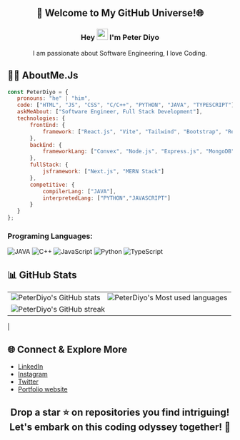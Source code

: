 <h2 align="center">🌟 Welcome to My GitHub Universe!🌐</h2>
 
### <p align="center">Hey <img src="https://media.giphy.com/media/hvRJCLFzcasrR4ia7z/giphy.gif" width="25"> I'm Peter Diyo</p> 
 
<p align="center">  
I am passionate about Software Engineering, I love Coding.  
</p>  
  
## 👨‍💻 AboutMe.Js
    
```javascript
const PeterDiyo = {
   pronouns: "he" | "him", 
   code: ["HTML", "JS", "CSS", "C/C++", "PYTHON", "JAVA", "TYPESCRIPT"], 
   askMeAbout: ["Software Engineer, Full Stack Development"],
   technologies: { 
       frontEnd: {
           framework: ["React.js", "Vite", "Tailwind", "Bootstrap", "React Native"]
       },
       backEnd: {
           frameworkLang: ["Convex", "Node.js", "Express.js", "MongoDB", "MySQL", "Supabase", "Convex"]
       }, 
       fullStack: { 
           jsframework: ["Next.js", "MERN Stack"]
       },
       competitive: {
           compilerLang: ["JAVA"],
           interpretedLang: ["PYTHON","JAVASCRIPT"]
       }
   }
};
```
 
### Programing Languages:

![JAVA](https://img.shields.io/badge/java-%2300599java.svg?style=for-the-badge&logo=java&logoColor=white) ![C++](https://img.shields.io/badge/c++-%2300599C.svg?style=for-the-badge&logo=c%2B%2B&logoColor=white) ![JavaScript](https://img.shields.io/badge/javascript-%23323330.svg?style=for-the-badge&logo=javascript&logoColor=%23F7DF1E) ![Python](https://img.shields.io/badge/Python-FFD43B?style=for-the-badge&logo=python&logoColor=blue) ![TypeScript](https://img.shields.io/badge/TypeScript-3178C6?logo=typescript&logoColor=fff)

<!-- <p align="right" width="50%"> <a href="#"><img width="450" src="https://c.tenor.com/DBqjevyA2o4AAAAd/bongo-cat-codes.gif"  /></a></p>-->

## 📊 GitHub Stats

<table>
  <tr>
    <td>
      <img src="https://github-readme-stats.vercel.app/api?username=PeterDiyo&show_icons=true&theme=radical" alt="PeterDiyo's GitHub stats" />
    </td>
    <td>
      <img src="https://github-readme-stats.vercel.app/api/top-langs/?username=PeterDiyo&layout=compact&theme=radical" alt="PeterDiyo's Most used languages" />
    </td>
  </tr>
  <tr>
    <td colspan="2">
      <img src="https://github-readme-streak-stats.herokuapp.com/?user=PeterDiyo&theme=radical" alt="PeterDiyo's GitHub streak" />
    </td>
  </tr>
</table>              |


## 🌐 Connect & Explore More

- [LinkedIn](https://www.linkedin.com/in/peter-diyo-a38451289/)
- [Instagram](https://www.instagram.com/diyopeter/)
- [Twitter](https://x.com/peter_diyo?t=GjznmSILO2rOpWbh9zFdHA&s=09)
- [Portfolio website](https://peterdiyo.netlify.app/)

<h2 align="center">Drop a star ⭐ on repositories you find intriguing! Let's embark on this coding odyssey together! 🚀</h2>
